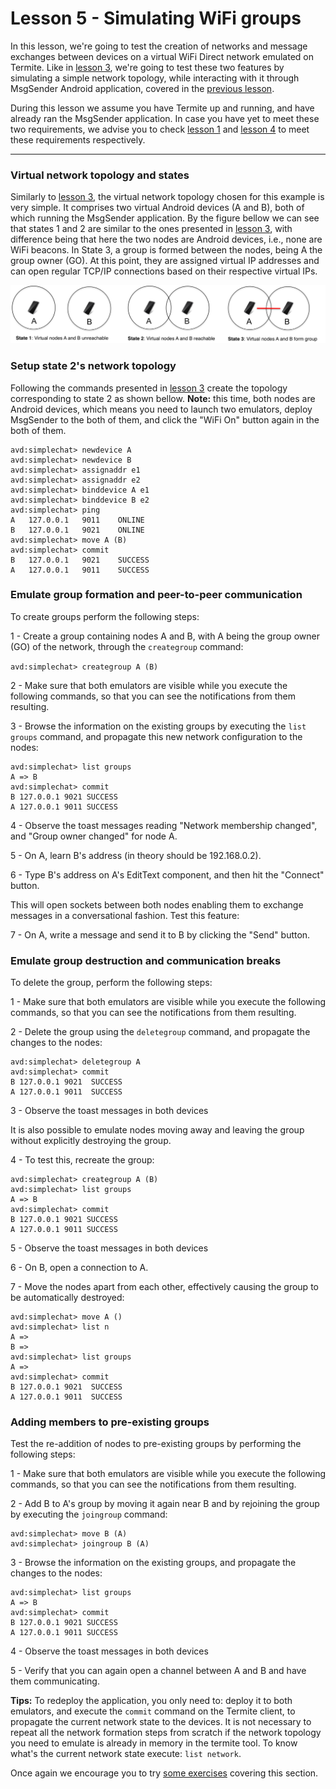 # Lesson 5 - Simulating WiFi groups
In this lesson, we're going to test the creation of networks and message exchanges between devices on a virtual WiFi Direct network emulated on Termite.
Like in [lesson 3](Simulating-Movement.html), we're going to test these two features by simulating a simple network topology, while interacting with it through MsgSender Android application, covered in the [previous lesson](WiFi-Groups-&-Messages.html).

During this lesson we assume you have Termite up and running, and have already ran the MsgSender application.
In case you have yet to meet these two requirements, we advise you to check [lesson 1](Termite-Configuration.html) and [lesson 4](WiFi-Groups-&-Messages.html) to meet these requirements respectively.

***

### Virtual network topology and states
Similarly to [lesson 3](Simulating-Movement.html), the virtual network topology chosen for this example is very simple. It comprises two virtual Android devices (A and B), both of which running the MsgSender application. By the figure bellow we can see that states 1 and 2 are similar to the ones presented in [lesson 3](Simulating-Movement.html), with difference being that here the two nodes are Android devices, i.e., none are WiFi beacons. In State 3, a group is formed between the nodes, being A the group owner (GO). At this point, they are assigned virtual IP addresses and can open regular TCP/IP connections based on their respective virtual IPs.

![](../wiki-images/two-node-group.png?raw=true)

### Setup state 2's network topology
Following the commands presented in [lesson 3](Simulating-Movement.html) create the topology corresponding to state 2 as shown bellow. **Note:** this time, both nodes are Android devices, which means you need to launch two emulators, deploy MsgSender to the both of them, and click the "WiFi On" button again in the both of them.

```
avd:simplechat> newdevice A
avd:simplechat> newdevice B
avd:simplechat> assignaddr e1
avd:simplechat> assignaddr e2
avd:simplechat> binddevice A e1
avd:simplechat> binddevice B e2
avd:simplechat> ping
A	127.0.0.1	9011	ONLINE
B	127.0.0.1	9021	ONLINE
avd:simplechat> move A (B)
avd:simplechat> commit
B	127.0.0.1	9021	SUCCESS
A	127.0.0.1	9011	SUCCESS
```

### Emulate group formation and peer-to-peer communication
To create groups perform the following steps:

1 - Create a group containing nodes A and B, with A being the group owner (GO) of the network, through the `creategroup` command:

`avd:simplechat> creategroup A (B)`

2 - Make sure that both emulators are visible while you execute the following commands, so that you can see the notifications from them resulting.

3 - Browse the information on the existing groups by executing the `list groups` command, and propagate this new network configuration to the nodes:

```
avd:simplechat> list groups
A => B
avd:simplechat> commit
B 127.0.0.1 9021 SUCCESS
A 127.0.0.1 9011 SUCCESS
```

4 - Observe the toast messages reading "Network membership changed", and "Group owner changed" for node A.

5 - On A, learn B's address (in theory should be 192.168.0.2).

6 - Type B's address on A's EditText component, and then hit the "Connect" button.

This will open sockets between both nodes enabling them to exchange messages in a conversational fashion. Test this feature:

7 - On A, write a message and send it to B by clicking the "Send" button.

### Emulate group destruction and communication breaks
To delete the group, perform the following steps:

1 - Make sure that both emulators are visible while you execute the following commands, so that you can see the notifications from them resulting.

2 - Delete the group using the `deletegroup` command, and propagate the changes to the nodes:

```
avd:simplechat> deletegroup A
avd:simplechat> commit
B 127.0.0.1 9021  SUCCESS
A 127.0.0.1 9011  SUCCESS
```

3 - Observe the toast messages in both devices

It is also possible to emulate nodes moving away and leaving the group without explicitly destroying the group. 

4 - To test this, recreate the group:

```
avd:simplechat> creategroup A (B)
avd:simplechat> list groups
A => B
avd:simplechat> commit
B 127.0.0.1 9021 SUCCESS
A 127.0.0.1 9011 SUCCESS
```

5 - Observe the toast messages in both devices

6 - On B, open a connection to A.

7 - Move the nodes apart from each other, effectively causing the group to be automatically destroyed:

```
avd:simplechat> move A ()
avd:simplechat> list n
A => 
B => 
avd:simplechat> list groups
A => 
avd:simplechat> commit
B 127.0.0.1 9021  SUCCESS
A 127.0.0.1 9011  SUCCESS
```

### Adding members to pre-existing groups
Test the re-addition of nodes to pre-existing groups by performing the following steps:

1 - Make sure that both emulators are visible while you execute the following commands, so that you can see the notifications from them resulting.

2 - Add B to A's group by moving it again near B and by rejoining the group by executing the `joingroup` command:

```
avd:simplechat> move B (A)
avd:simplechat> joingroup B (A)
```

3 - Browse the information on the existing groups, and propagate the changes to the nodes:

```
avd:simplechat> list groups
A => B
avd:simplechat> commit
B 127.0.0.1 9021 SUCCESS
A 127.0.0.1 9011 SUCCESS
```

4 - Observe the toast messages in both devices

5 - Verify that you can again open a channel between A and B and have them communicating.

**Tips:** To redeploy the application, you only need to: deploy it to both emulators, and execute the `commit` command on the Termite client, to propagate the current network state to the devices. It is not necessary to repeat all the network formation steps from scratch if the network topology you need to emulate is already in memory in the termite tool. To know what's the current network state execute: `list network`.

Once again we encourage you to try [some exercises](DIY.html) covering this section.
